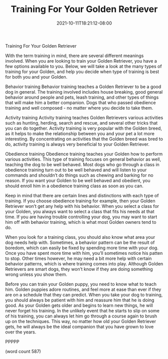 ﻿---
title: "Training For Your Golden Retriever"
date: 2021-10-11T18:21:12-08:00
description: "Golden-Retriever Tips for Web Success"
featured_image: "/images/Golden-Retriever.jpg"
tags: ["Golden Retriever"]
---

Training For Your Golden Retriever

With the term training in mind, there are several different meanings involved.  When you are looking to train your Golden Retriever, you have a few options available to you.  Below, we will take a look at the many types of training for your Golden, and help you decide when type of training is best for both you and your Golden.

Behavior training
Behavior training teaches a Golden Retriever to be a good dog in general.  The training involved includes house breaking, good general behavior around people and pets, leash training, and other types of things that will make him a better companion.  Dogs that who passed obedience training and well composed - no matter where you decide to take them.

Activity training
Activity training teaches Golden Retrievers various activities such as hunting, herding, search and rescue, and several other tricks that you can do together.  Activity training is very popular with the Golden breed, as it helps to make the relationship between you and your pet a lot more interesting.  By concentrating on activities that the Golden breed was bred to do, activity training is always very beneficial to your Golden Retriever.

Obedience training
Obedience training teaches your Golden how to perform various activities.  This type of training focuses on general behavior as well, teaching the dog to be well behaved.  Most dogs who go through a class in obedience training turn out to be well behaved and will listen to your commands and shouldn’t do things such as chewing and barking for no reason.  If you want your Golden to be well behaved and obedient, you should enroll him in a obedience training class as soon as you can.

Keep in mind that there are certain lines and distinctions with each type of training. If you choose obedience training for example, then your Golden Retriever won’t get any help with his behavior.  When you select a class for your Golden, you always want to select a class that fits his needs at that time.  If you are having trouble controlling your dog, you may want to start him off with behavior training, which is what most Golden owners tend to do.

When you look for a training class, you should also know what area your dog needs help with.  Sometimes, a behavior pattern can be the result of boredom, which can easily be fixed by spending more time with your dog.  Once you have spent more time with him, you’ll sometimes notice his patten to stop.  Other times however, he may need a bit more help with certain behavior patterns, which is where training comes into play.  Although Golden Retrievers are smart dogs, they won’t know if they are doing something wrong unless you show them.

Before you can train your Golden puppy, you need to know what to teach him.  Golden puppies adore routines, and feel more at ease than ever if they are on a schedule that they can predict.  When you take your dog to training, you should always be patient with him and reassure him that he is doing good.  As your Golden gets older and begins to learn new things, he will never forget his training.  In the unlikely event that he starts to slip on some of his training, you can always let him go through a course again to brush up on the techniques.  This way, no matter how old your Golden Retriever gets, he will always be the ideal companion that you have grown to love over the years.

PPPPP

(word count 587)
